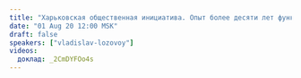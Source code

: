 ```yaml
---
title: "Харьковская общественная инициатива. Опыт более десяти лет функционирования (ч.2)"
date: "01 Aug 20 12:00 MSK"
draft: false
speakers: ["vladislav-lozovoy"]
videos:
  доклад: _2CmDYFOo4s  
---
```

